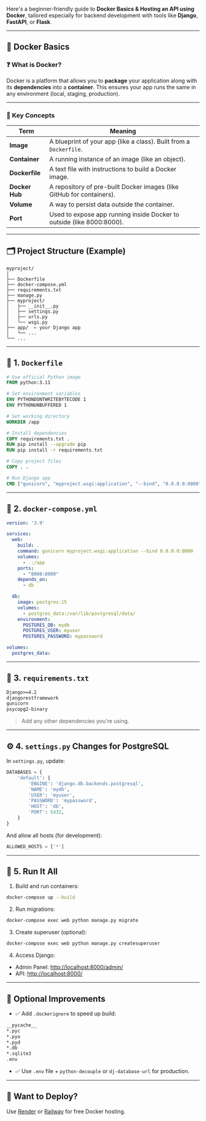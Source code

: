 Here's a beginner-friendly guide to **Docker Basics & Hosting an API using Docker**, tailored especially for backend development with tools like **Django**, **FastAPI**, or **Flask**.

---

## 🚢 Docker Basics

### ❓ What is Docker?

Docker is a platform that allows you to **package** your application along with its **dependencies** into a **container**. This ensures your app runs the same in any environment (local, staging, production).

---

### 🧱 Key Concepts

| Term           | Meaning                                                               |
| -------------- | --------------------------------------------------------------------- |
| **Image**      | A blueprint of your app (like a class). Built from a `Dockerfile`.    |
| **Container**  | A running instance of an image (like an object).                      |
| **Dockerfile** | A text file with instructions to build a Docker image.                |
| **Docker Hub** | A repository of pre-built Docker images (like GitHub for containers). |
| **Volume**     | A way to persist data outside the container.                          |
| **Port**       | Used to expose app running inside Docker to outside (like 8000:8000). |


---

## 🗂️ Project Structure (Example)

```
myproject/
│
├── Dockerfile
├── docker-compose.yml
├── requirements.txt
├── manage.py
├── myproject/
│   ├── __init__.py
│   ├── settings.py
│   ├── urls.py
│   └── wsgi.py
├── app/  ← your Django app
│   └── ...
└── ...
```

---

## 📄 1. `Dockerfile`

```Dockerfile
# Use official Python image
FROM python:3.11

# Set environment variables
ENV PYTHONDONTWRITEBYTECODE 1
ENV PYTHONUNBUFFERED 1

# Set working directory
WORKDIR /app

# Install dependencies
COPY requirements.txt .
RUN pip install --upgrade pip
RUN pip install -r requirements.txt

# Copy project files
COPY . .

# Run Django app
CMD ["gunicorn", "myproject.wsgi:application", "--bind", "0.0.0.0:8000"]
```

---

## 📄 2. `docker-compose.yml`

```yaml
version: '3.9'

services:
  web:
    build: .
    command: gunicorn myproject.wsgi:application --bind 0.0.0.0:8000
    volumes:
      - .:/app
    ports:
      - "8000:8000"
    depends_on:
      - db

  db:
    image: postgres:15
    volumes:
      - postgres_data:/var/lib/postgresql/data/
    environment:
      POSTGRES_DB: mydb
      POSTGRES_USER: myuser
      POSTGRES_PASSWORD: mypassword

volumes:
  postgres_data:
```

---

## 📄 3. `requirements.txt`

```txt
Django>=4.2
djangorestframework
gunicorn
psycopg2-binary
```

> Add any other dependencies you're using.

---

## ⚙️ 4. `settings.py` Changes for PostgreSQL

In `settings.py`, update:

```python
DATABASES = {
    'default': {
        'ENGINE': 'django.db.backends.postgresql',
        'NAME': 'mydb',
        'USER': 'myuser',
        'PASSWORD': 'mypassword',
        'HOST': 'db',
        'PORT': 5432,
    }
}
```

And allow all hosts (for development):

```python
ALLOWED_HOSTS = ['*']
```

---

## 🚀 5. Run It All

1. Build and run containers:

```bash
docker-compose up --build
```

2. Run migrations:

```bash
docker-compose exec web python manage.py migrate
```

3. Create superuser (optional):

```bash
docker-compose exec web python manage.py createsuperuser
```

4. Access Django:

* Admin Panel: [http://localhost:8000/admin/](http://localhost:8000/admin/)
* API: [http://localhost:8000/](http://localhost:8000/)

---

## 🧼 Optional Improvements

* ✅ Add `.dockerignore` to speed up build:

```txt
__pycache__
*.pyc
*.pyo
*.pyd
*.db
*.sqlite3
.env
```

* ✅ Use `.env` file + `python-decouple` or `dj-database-url` for production.

---

## 🛫 Want to Deploy?

Use [Render](https://render.com/) or [Railway](https://railway.app/) for free Docker hosting.

